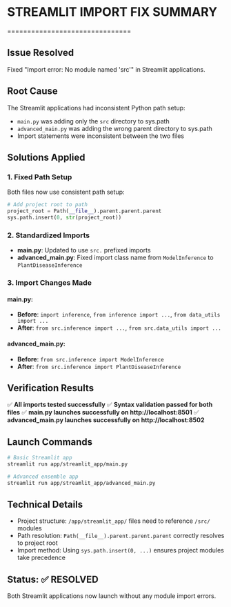 # STREAMLIT IMPORT FIX SUMMARY
===============================

## Issue Resolved
Fixed "Import error: No module named 'src'" in Streamlit applications.

## Root Cause
The Streamlit applications had inconsistent Python path setup:
- `main.py` was adding only the `src` directory to sys.path
- `advanced_main.py` was adding the wrong parent directory to sys.path
- Import statements were inconsistent between the two files

## Solutions Applied

### 1. Fixed Path Setup
Both files now use consistent path setup:
```python
# Add project root to path
project_root = Path(__file__).parent.parent.parent
sys.path.insert(0, str(project_root))
```

### 2. Standardized Imports
- **main.py**: Updated to use `src.` prefixed imports
- **advanced_main.py**: Fixed import class name from `ModelInference` to `PlantDiseaseInference`

### 3. Import Changes Made

#### main.py:
- **Before**: `import inference`, `from inference import ...`, `from data_utils import ...`
- **After**: `from src.inference import ...`, `from src.data_utils import ...`

#### advanced_main.py:
- **Before**: `from src.inference import ModelInference`
- **After**: `from src.inference import PlantDiseaseInference`

## Verification Results
✅ **All imports tested successfully**
✅ **Syntax validation passed for both files**
✅ **main.py launches successfully on http://localhost:8501**
✅ **advanced_main.py launches successfully on http://localhost:8502**

## Launch Commands
```bash
# Basic Streamlit app
streamlit run app/streamlit_app/main.py

# Advanced ensemble app
streamlit run app/streamlit_app/advanced_main.py
```

## Technical Details
- Project structure: `/app/streamlit_app/` files need to reference `/src/` modules
- Path resolution: `Path(__file__).parent.parent.parent` correctly resolves to project root
- Import method: Using `sys.path.insert(0, ...)` ensures project modules take precedence

## Status: ✅ RESOLVED
Both Streamlit applications now launch without any module import errors.